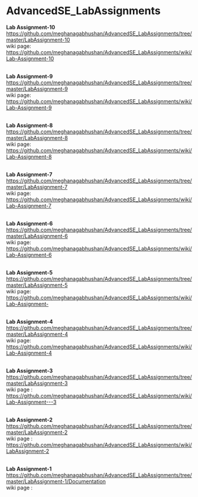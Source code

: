 # AdvancedSE_LabAssignments

<b>Lab Assignment-10</b>
https://github.com/meghanagabhushan/AdvancedSE_LabAssignments/tree/master/LabAssignment-10<br>
wiki page:
https://github.com/meghanagabhushan/AdvancedSE_LabAssignments/wiki/Lab-Assignment-10<br><br>

<b>Lab Assignment-9</b>
https://github.com/meghanagabhushan/AdvancedSE_LabAssignments/tree/master/LabAssignment-9<br>
wiki page:
https://github.com/meghanagabhushan/AdvancedSE_LabAssignments/wiki/Lab-Assignment-9<br><br>

<b>Lab Assignment-8</b>
https://github.com/meghanagabhushan/AdvancedSE_LabAssignments/tree/master/LabAssignment-8<br>
wiki page:
https://github.com/meghanagabhushan/AdvancedSE_LabAssignments/wiki/Lab-Assignment-8<br><br>

<b>Lab Assignment-7</b>
https://github.com/meghanagabhushan/AdvancedSE_LabAssignments/tree/master/LabAssignment-7<br>
wiki page:
https://github.com/meghanagabhushan/AdvancedSE_LabAssignments/wiki/Lab-Assignment-7<br><br>


<b>Lab Assignment-6</b>
https://github.com/meghanagabhushan/AdvancedSE_LabAssignments/tree/master/LabAssignment-6<br>
wiki page:
https://github.com/meghanagabhushan/AdvancedSE_LabAssignments/wiki/Lab-Assignment-6<br><br>

<b>Lab Assignment-5</b>
https://github.com/meghanagabhushan/AdvancedSE_LabAssignments/tree/master/LabAssignment-5<br>
wiki page:
https://github.com/meghanagabhushan/AdvancedSE_LabAssignments/wiki/Lab-Assignment-<br><br>

<b>Lab Assignment-4</b>
https://github.com/meghanagabhushan/AdvancedSE_LabAssignments/tree/master/LabAssignment-4<br>
wiki page:
https://github.com/meghanagabhushan/AdvancedSE_LabAssignments/wiki/Lab-Assignment-4<br><br>

<b>Lab Assignment-3</b>
https://github.com/meghanagabhushan/AdvancedSE_LabAssignments/tree/master/LabAssignment-3<br>
wiki page : https://github.com/meghanagabhushan/AdvancedSE_LabAssignments/wiki/Lab-Assignment---3<br><br>

<b>Lab Assignment-2</b>
https://github.com/meghanagabhushan/AdvancedSE_LabAssignments/tree/master/LabAssignment-2<br>
wiki page : https://github.com/meghanagabhushan/AdvancedSE_LabAssignments/wiki/LabAssignment-2<br><br>

<b>Lab Assignment-1</b>
https://github.com/meghanagabhushan/AdvancedSE_LabAssignments/tree/master/LabAssignment-1/Documentation<br>
wiki page : 








